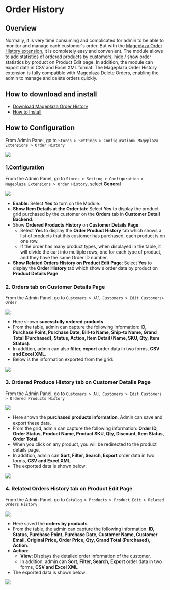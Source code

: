 # Order History

## Overview

Normally, it is very time consuming and complicated for admin to be able to monitor and manage each customer's order. But with the [Mageplaza Order History extension](https://www.mageplaza.com/magento-2-order-history/), it is completely easy and convenient. The module allows to add statistics of ordered products by customers, hide / show order statistics by product on Product Edit page. In addition, the module can export data in CSV and Excel XML format.
The Mageplaza Order History extension is fully compatible with Mageplaza Delete Orders, enabling the admin to manage and delete orders quickly.

## How to download and install

- [Download Mageplaza Order History](https://www.mageplaza.com/magento-2-order-history/)
- [How to Install](https://www.mageplaza.com/install-magento-2-extension/)

## How to Configuration

From Admin Panel, go to `Stores > Settings > Configuration> Mageplaza Extensions > Order History`

![](https://i.imgur.com/Hi1lM8P.png)

### 1.Configuration

From the Admin Panel, go to `Stores > Setting > Configuration > Mageplaza Extensions > Order History`, select **General**

![](https://i.imgur.com/PwWrrfX.png)

- **Enable**: Select **Yes** to turn on the Module.
- **Show Item Details at the Order tab**: Select **Yes** to display the product grid purchased by the customer on the **Orders** tab in **Customer Detail Backend**.
- Show **Ordered Products History** on **Customer Details Page**:
  - Select **Yes** to display the **Order Product History** tab which shows a list of products that this customer has purchased, each product is on one row.
  - If the order has many product types, when displayed in the table, it will divide the cart into multiple rows, one for each type of product, and they have the same Order ID number.
- **Show Related Orders History on Product Edit Page**: Select **Yes** to display the **Order History** tab which show s order data by product on **Product Details Page**.

### 2. Orders tab on Customer Details Page

From the Admin Panel, go to `Customers > All Customers > Edit Customers> Order`

![](https://i.imgur.com/Tu6EoK7.png)

- Here shown **sucessfully ordered products**.  
- From the table, admin can capture the following information: **ID, Purchase Point, Purchase Date, Bill-to Name, Ship-to Name, Grand Total (Purchased), Status, Action, Item Detail (Name, SKU, Qty, Item Status)**.
- In addition, admin can also **filter, export** order data in two forms, **CSV and Excel XML**.
- Below is the information exported from the grid:

![](https://i.imgur.com/ghdi42M.png)

### 3. Ordered Produce History tab on Customer Details Page

From the Admin Panel, go to `Customers > All Customers > Edit Customers > Ordered Products History` 

![](https://i.imgur.com/oAlL7IR.png)

- Here shown the **purchased products information**. Admin can save and export these data. 
- From the grid, admin can capture the following information: **Order ID, Order Status, Product Name, Product SKU, Qty, Discount, Item Status, Order Total**.
- When you click on any product, you will be redirected to the product details page.
- In addition, admin can **Sort, Filter, Search, Export** order data in two forms, **CSV and Excel XML**.
- The exported data is shown below:

![](https://i.imgur.com/gaqEWO5.png)

### 4. Related Orders History tab on Product Edit Page

From the Admin Panel, go to `Catalog > Products > Product Edit > Related Orders History`

![](https://i.imgur.com/y0VyUqg.png)

- Here saved the **orders by products**
- From the table, the admin can capture the following information: **ID, Status, Purchase Point, Purchase Date, Customer Name, Customer Email, Original Price, Order Price, Qty, Grand Total (Purchased), Action**.
- **Action**:
  - **View**: Displays the detailed order information of the customer.
  - In addition, admin can **Sort, Filter, Search, Export** order data in two forms, **CSV and Excel XML**
- The exported data is shown below:

![](https://i.imgur.com/atJOGvQ.png)
